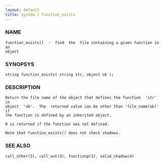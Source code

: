 ```yaml
---
layout: default
title: system / function_exists
---
```


### NAME

    function_exists()  -  find  the  file containing a given function in an
    object

### SYNOPSYS

    string function_exists( string str, object ob );

### DESCRIPTION

    Return the file name of the object that defines the function  'str'  in
    object  'ob'.  The  returned value can be other than 'file_name(ob)' if
    the function is defined by an inherited object.

    0 is returned if the function was not defined.

    Note that function_exists() does not check shadows.

### SEE ALSO

    call_other(3), call_out(3), functionp(3), valid_shadow(4)
